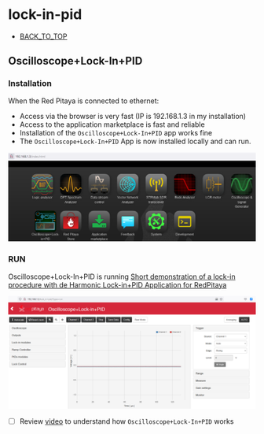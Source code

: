 # lock-in-pid

* [BACK_TO_TOP](./README.md)


## Oscilloscope+Lock-In+PID

### Installation
When the Red Pitaya is connected to ethernet:
* Access via the browser is very fast (IP is 192.168.1.3 in my installation)
* Access to the application marketplace is fast and reliable
* Installation of the `Oscilloscope+Lock-In+PID` app works fine
* The `Oscilloscope+Lock-In+PID` App is now installed locally and can run.
<p align="center">
<img
src="img/35.PNG"
width = 900
/>
</p>

### RUN
Oscilloscope+Lock-In+PID is running [Short demonstration of a lock-in procedure with de Harmonic Lock-in+PID Application for RedPitaya]()
<p align="center">
<img
src="img/36.PNG"
width = 900
/>
</p>


- [ ] Review [video](https://www.youtube.com/watch?v=330eYE75MYQ) to understand how `Oscilloscope+Lock-In+PID` works


